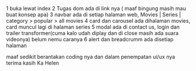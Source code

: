 
1 buka lewat index
2 Tugas dom ada di link nya ( maaf bingung masih mau buat konsep apa)
3 navbar ada di setiap halaman web, Movies | Series | category > popular > all movies
4 card dan carousel ada dihalaman movies, card muncul lagi di halaman series
5 modal ada di contact us, login dan trailer transformer(cuma kalo udah diplay dan di close masih ada suara videonya) belum nemu caranya
6 alert dan breadcrumm ada disetiap halaman 

maaf sedikit berantakan coding nya dan dalam penempatan ui/ux nya
terima kasih Ka Helen
